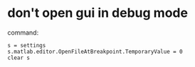 # don't open gui in debug mode

command:
```
s = settings
s.matlab.editor.OpenFileAtBreakpoint.TemporaryValue = 0
clear s
```
